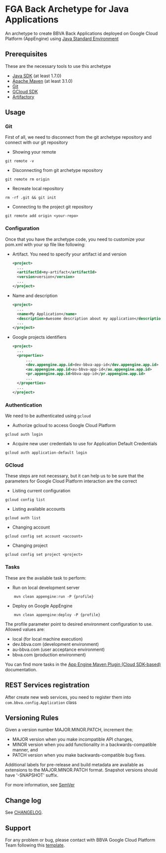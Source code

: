 # FGA Back Archetype for Java Applications

An archetype to create BBVA Back Applications deployed on Google Cloud Platform (AppEngine) 
using [Java Standard Environment](https://cloud.google.com/appengine/docs/standard/java/)

## Prerequisites

These are the necessary tools to use this archetype

* [Java SDK](http://www.oracle.com/technetwork/java/javase/downloads/index.html) (at least 1.7.0)
* [Apache Maven](https://maven.apache.org/download.cgi) (at least 3.1.0)
* [Git](https://git-scm.com/download)
* [GCloud SDK](https://cloud.google.com/sdk/)
* [Artifactory](https://platform.bbva.com/en-us/developers/engines/gcp/documentation/aditional-documentation/procedures/artifactory)

## Usage

### Git

First of all, we need to disconnect from the git archetype repository and connect with our git repository

* Showing your remote

```
git remote -v
```

* Disconnecting from git archetype repository

```
git remote rm origin
```

* Recreate local repository

```
rm -rf .git && git init
```

* Connecting to the project git repository

```
git remote add origin <your-repo>
```

### Configuration

Once that you have the archetype code, you need to customize your pom.xml with your sp
file like following:

* Artifact. You need to specify your artifact id and version

    ```xml
    <project>
      ...
      <artifactId>my-artifact</artifactId>
      <version>version</version>
      ...
    </project>
    ```

* Name and description
    ```xml
    <project>
      ...
      <name>My Application</name>
      <description>Awesome description about my application</description>
      ...
    </project>
    ```
    
* Google projects identifiers
    ```xml
    <project>
      ...
      <properties>
          ...
          <dev.appengine.app.id>dev-bbva-app-id</dev.appengine.app.id>
          <au.appengine.app.id>au-bbva-app-id</au.appengine.app.id>
          <pr.appengine.app.id>bbva-app-id</pr.appengine.app.id>
          ...
      </properties>
      ...
    </project>
    ```



### Authentication

We need to be authenticated using `gcloud`

* Authorize gcloud to access Google Cloud Platform

```
gcloud auth login
```
* Acquire new user credentials to use for Application Default Credentials

```
gcloud auth application-default login
```

### GCloud

These steps are not necessary, but it can help us to be sure that the parameters for Google Cloud Platform 
interaction are the correct

* Listing current configuration

```
gcloud config list
```

* Listing available accounts

```
gcloud auth list
```

* Changing account

```
gcloud config set account <account>
```

* Changing project

```
gcloud config set project <project>
```

### Tasks

These are the available task to perform:

* Run on local development server

```
    mvn clean appengine:run -P {profile}
```

* Deploy on Google AppEngine

```
    mvn clean appengine:deploy -P {profile}
```

The profile parameter point to desired environment configuration to use. Allowed values are:

* local (for local machine execution)
* dev.bbva.com (development environment)
* au-bbva.com (user acceptance environment)
* bbva.com (production environment)

You can find more tasks in the [App Engine Maven Plugin (Cloud SDK-based)](https://cloud.google.com/appengine/docs/standard/java/tools/maven-reference) documentation.

## REST Services registration

After create new web services, you need to register them into
```com.bbva.config.Application``` class

	
## Versioning Rules

Given a version number MAJOR.MINOR.PATCH, increment the:

* MAJOR version when you make incompatible API changes,
* MINOR version when you add functionality in a backwards-compatible manner, and
* PATCH version when you make backwards-compatible bug fixes.

Additional labels for pre-release and build metadata are available as extensions to the MAJOR.MINOR.PATCH format.
Snapshot versions should have '-SNAPSHOT' suffix.

For more information, see [SemVer](http://semver.org/)

## Change log

See [CHANGELOG](CHANGELOG.md).

## Support

For any problem or bug, please contact with BBVA Google Cloud Platform Team following this [template](https://platform.bbva.com/en-us/developers/engines/gcp/documentation/procedures/issue-support-request).